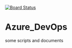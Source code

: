 [![Board Status](https://dev.azure.com/AzureDevOps-learning-for-Az-400/e567f1e3-a073-44fb-9f75-9104da70707a/04d5aae0-c346-407d-996c-5cc2a66fcdd9/_apis/work/boardbadge/bc009512-37c4-4dbd-8106-d7f6a1149ff2)](https://dev.azure.com/AzureDevOps-learning-for-Az-400/e567f1e3-a073-44fb-9f75-9104da70707a/_boards/board/t/04d5aae0-c346-407d-996c-5cc2a66fcdd9/Microsoft.RequirementCategory)
# Azure_DevOps
some scripts and documents 
